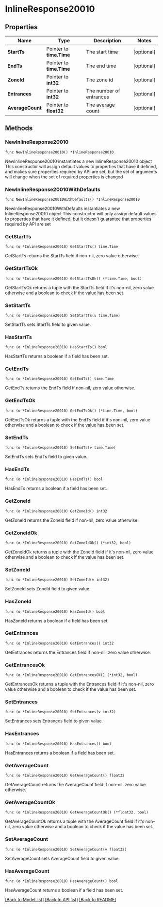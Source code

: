 # InlineResponse20010

## Properties

Name | Type | Description | Notes
------------ | ------------- | ------------- | -------------
**StartTs** | Pointer to **time.Time** | The start time | [optional] 
**EndTs** | Pointer to **time.Time** | The end time | [optional] 
**ZoneId** | Pointer to **int32** | The zone id | [optional] 
**Entrances** | Pointer to **int32** | The number of entrances | [optional] 
**AverageCount** | Pointer to **float32** | The average count | [optional] 

## Methods

### NewInlineResponse20010

`func NewInlineResponse20010() *InlineResponse20010`

NewInlineResponse20010 instantiates a new InlineResponse20010 object
This constructor will assign default values to properties that have it defined,
and makes sure properties required by API are set, but the set of arguments
will change when the set of required properties is changed

### NewInlineResponse20010WithDefaults

`func NewInlineResponse20010WithDefaults() *InlineResponse20010`

NewInlineResponse20010WithDefaults instantiates a new InlineResponse20010 object
This constructor will only assign default values to properties that have it defined,
but it doesn't guarantee that properties required by API are set

### GetStartTs

`func (o *InlineResponse20010) GetStartTs() time.Time`

GetStartTs returns the StartTs field if non-nil, zero value otherwise.

### GetStartTsOk

`func (o *InlineResponse20010) GetStartTsOk() (*time.Time, bool)`

GetStartTsOk returns a tuple with the StartTs field if it's non-nil, zero value otherwise
and a boolean to check if the value has been set.

### SetStartTs

`func (o *InlineResponse20010) SetStartTs(v time.Time)`

SetStartTs sets StartTs field to given value.

### HasStartTs

`func (o *InlineResponse20010) HasStartTs() bool`

HasStartTs returns a boolean if a field has been set.

### GetEndTs

`func (o *InlineResponse20010) GetEndTs() time.Time`

GetEndTs returns the EndTs field if non-nil, zero value otherwise.

### GetEndTsOk

`func (o *InlineResponse20010) GetEndTsOk() (*time.Time, bool)`

GetEndTsOk returns a tuple with the EndTs field if it's non-nil, zero value otherwise
and a boolean to check if the value has been set.

### SetEndTs

`func (o *InlineResponse20010) SetEndTs(v time.Time)`

SetEndTs sets EndTs field to given value.

### HasEndTs

`func (o *InlineResponse20010) HasEndTs() bool`

HasEndTs returns a boolean if a field has been set.

### GetZoneId

`func (o *InlineResponse20010) GetZoneId() int32`

GetZoneId returns the ZoneId field if non-nil, zero value otherwise.

### GetZoneIdOk

`func (o *InlineResponse20010) GetZoneIdOk() (*int32, bool)`

GetZoneIdOk returns a tuple with the ZoneId field if it's non-nil, zero value otherwise
and a boolean to check if the value has been set.

### SetZoneId

`func (o *InlineResponse20010) SetZoneId(v int32)`

SetZoneId sets ZoneId field to given value.

### HasZoneId

`func (o *InlineResponse20010) HasZoneId() bool`

HasZoneId returns a boolean if a field has been set.

### GetEntrances

`func (o *InlineResponse20010) GetEntrances() int32`

GetEntrances returns the Entrances field if non-nil, zero value otherwise.

### GetEntrancesOk

`func (o *InlineResponse20010) GetEntrancesOk() (*int32, bool)`

GetEntrancesOk returns a tuple with the Entrances field if it's non-nil, zero value otherwise
and a boolean to check if the value has been set.

### SetEntrances

`func (o *InlineResponse20010) SetEntrances(v int32)`

SetEntrances sets Entrances field to given value.

### HasEntrances

`func (o *InlineResponse20010) HasEntrances() bool`

HasEntrances returns a boolean if a field has been set.

### GetAverageCount

`func (o *InlineResponse20010) GetAverageCount() float32`

GetAverageCount returns the AverageCount field if non-nil, zero value otherwise.

### GetAverageCountOk

`func (o *InlineResponse20010) GetAverageCountOk() (*float32, bool)`

GetAverageCountOk returns a tuple with the AverageCount field if it's non-nil, zero value otherwise
and a boolean to check if the value has been set.

### SetAverageCount

`func (o *InlineResponse20010) SetAverageCount(v float32)`

SetAverageCount sets AverageCount field to given value.

### HasAverageCount

`func (o *InlineResponse20010) HasAverageCount() bool`

HasAverageCount returns a boolean if a field has been set.


[[Back to Model list]](../README.md#documentation-for-models) [[Back to API list]](../README.md#documentation-for-api-endpoints) [[Back to README]](../README.md)


